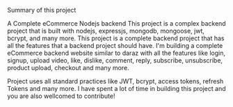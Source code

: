 Summary of this project

A Complete eCommerce Nodejs backend
This project is a complex backend project that is built with nodejs, expressjs, mongodb, mongoose, jwt, bcrypt, and many more. This project is a complete backend project that has all the features that a backend project should have. I'm building a complete eCommerce backend website similar to daraz with all the features like login, signup, upload video, like, dislike, comment, reply, subscribe, unsubscribe, product upload, checkout and many more.

Project uses all standard practices like JWT, bcrypt, access tokens, refresh Tokens and many more. I have spent a lot of time in building this project and you are also wellcomed
to contribute!
